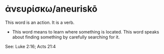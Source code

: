 # ἀνευρίσκω/aneuriskō
This word is an action. It is a verb.
* This word means to learn where something is located. This word speaks about finding something by carefully searching for it.

See: Luke 2:16; Acts 21:4
